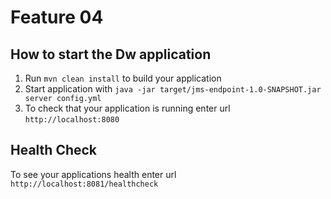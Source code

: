 # Feature 04

## How to start the Dw application

1. Run `mvn clean install` to build your application
1. Start application with `java -jar target/jms-endpoint-1.0-SNAPSHOT.jar server config.yml`
1. To check that your application is running enter url `http://localhost:8080`

## Health Check

To see your applications health enter url `http://localhost:8081/healthcheck`
